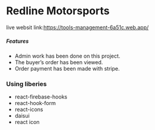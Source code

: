# Redline Motorsports
live websit link:https://tools-management-6a51c.web.app/


 <h5>Features</h5>
 
 - Admin work has been done on this project.
 - The buyer’s order has been viewed.
 - Order payment has been made with stripe.
 

<h3>Using liberies</h3>
    
   
   - react-firebase-hooks
   - react-hook-form
   -  react-icons
   -  daisui
   -  react icon

